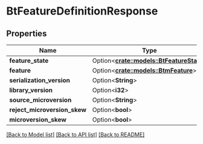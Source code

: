 # BtFeatureDefinitionResponse

## Properties

Name | Type | Description | Notes
------------ | ------------- | ------------- | -------------
**feature_state** | Option<[**crate::models::BtFeatureState**](BTFeatureState.md)> |  | [optional]
**feature** | Option<[**crate::models::BtmFeature**](BTMFeature.md)> |  | [optional]
**serialization_version** | Option<**String**> |  | [optional]
**library_version** | Option<**i32**> |  | [optional]
**source_microversion** | Option<**String**> |  | [optional]
**reject_microversion_skew** | Option<**bool**> |  | [optional]
**microversion_skew** | Option<**bool**> |  | [optional]

[[Back to Model list]](../README.md#documentation-for-models) [[Back to API list]](../README.md#documentation-for-api-endpoints) [[Back to README]](../README.md)


